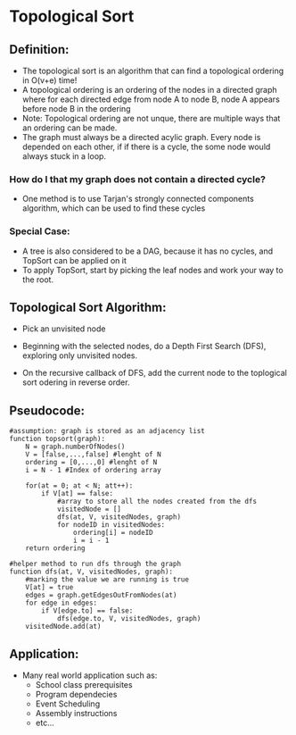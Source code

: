 # Topological Sort

## Definition: 
- The topological sort is an algorithm that can find a topological ordering in O(v+e) time!
- A topological ordering is an ordering of the nodes in a directed graph where for each directed edge from node A to node B, node A appears before node B in the ordering 
- Note: Topological ordering are not unque, there are multiple ways that an ordering can be made. 
- The graph must always be a directed acylic graph. Every node is depended on each other, if if there is a cycle, the some node would always stuck in a loop. 

### How do I that my graph does not contain a directed cycle? 

- One method is to use Tarjan's strongly connected components algorithm, which can be used to find these cycles

### Special Case: 

- A tree is also considered to be a DAG, because it has no cycles, and TopSort can be applied on it 
- To apply TopSort, start by picking the leaf nodes and work your way to the root. 



## Topological Sort Algorithm: 

- Pick an unvisited node

- Beginning with the selected nodes, do a Depth First Search (DFS), exploring only unvisited nodes. 

- On the recursive callback of DFS, add the current node to the toplogical sort odering in reverse order. 

## Pseudocode: 

```
#assumption: graph is stored as an adjacency list
function topsort(graph):
	N = graph.numberOfNodes()
	V = [false,...,false] #lenght of N
	ordering = [0,...,0] #lenght of N
	i = N - 1 #Index of ordering array

	for(at = 0; at < N; att++): 
		if V[at] == false: 
			#array to store all the nodes created from the dfs
			visitedNode = []
			dfs(at, V, visitedNodes, graph)
			for nodeID in visitedNodes: 
				ordering[i] = nodeID
				i = i - 1
	return ordering

#helper method to run dfs through the graph
function dfs(at, V, visitedNodes, graph):
	#marking the value we are running is true
	V[at] = true	
	edges = graph.getEdgesOutFromNodes(at)
	for edge in edges: 
		if V[edge.to] == false:
			dfs(edge.to, V, visitedNodes, graph)
	visitedNode.add(at)
```
## Application: 
- Many real world application such as: 
	+ School class prerequisites
	+ Program dependecies
	+ Event Scheduling
	+ Assembly instructions
	+ etc...
